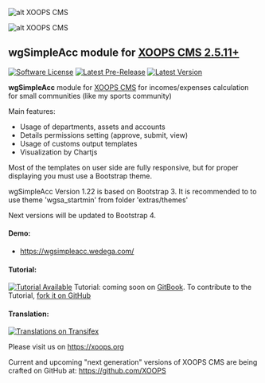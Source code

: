 ![alt XOOPS CMS](https://xoops.org/images/logoXoops4GithubRepository.png)

![alt XOOPS CMS](https://xoops.org/images/logoXoopsPhp8.png)

## wgSimpleAcc module for  [XOOPS CMS 2.5.11+](https://xoops.org)

[![Software License](https://img.shields.io/badge/license-GPL-brightgreen.svg?style=flat)](LICENSE)
[![Latest Pre-Release](https://img.shields.io/github/tag/XoopsModules25x/wgsimpleacc.svg?style=flat)](https://github.com/XoopsModules25x/wgsimpleacc/tags/)
[![Latest Version](https://img.shields.io/github/release/XoopsModules25x/wgsimpleacc.svg?style=flat)](https://github.com/XoopsModules25x/wgsimpleacc/releases/)

**wgSimpleAcc** module for [XOOPS CMS](https://xoops.org) for incomes/expenses calculation for small communities (like my sports community)

Main features:
* Usage of departments, assets and accounts
* Details permissions setting (approve, submit, view)
* Usage of customs output templates
* Visualization by Chartjs

Most of the templates on user side are fully responsive, but for proper displaying you must use a Bootstrap theme.

wgSimpleAcc Version 1.22 is based on Bootstrap 3. It is recommended to to use theme 'wgsa_startmin' from folder 'extras/themes'

Next versions will be updated to Bootstrap 4.

#### Demo:
* https://wgsimpleacc.wedega.com/

#### Tutorial:
[![Tutorial Available](https://xoops.org/images/tutorial-available-blue.svg)](https://xoops.gitbook.io/wgsimpleacc-tutorial/) Tutorial: coming soon on [GitBook](https://xoops.gitbook.io/wgsimpleacc-tutorial/).
To contribute to the Tutorial, [fork it on GitHub](https://github.com/XoopsDocs/wgsimpleacc-tutorial)

#### Translation:
[![Translations on Transifex](https://xoops.org/images/translations-transifex-blue.svg)](https://www.transifex.com/xoops)

Please visit us on https://xoops.org

Current and upcoming "next generation" versions of XOOPS CMS are being crafted on GitHub at: https://github.com/XOOPS
